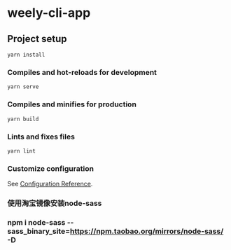 # weely-cli-app

## Project setup
```
yarn install
```

### Compiles and hot-reloads for development
```
yarn serve
```

### Compiles and minifies for production
```
yarn build
```

### Lints and fixes files
```
yarn lint
```

### Customize configuration
See [Configuration Reference](https://cli.vuejs.org/config/).

### 使用淘宝镜像安装node-sass
### npm i node-sass --sass_binary_site=https://npm.taobao.org/mirrors/node-sass/ -D
